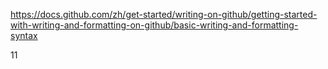 https://docs.github.com/zh/get-started/writing-on-github/getting-started-with-writing-and-formatting-on-github/basic-writing-and-formatting-syntax

11
